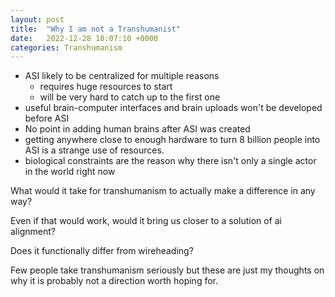 ```yaml
---
layout: post
title:  "Why I am not a Transhumanist"
date:   2022-12-28 18:07:10 +0000
categories: Transhumanism
---
```



- ASI likely to be centralized for multiple reasons
  - requires huge resources to start
  - will be very hard to catch up to the first one
- useful brain-computer interfaces and brain uploads won't be developed before ASI
- No point in adding human brains after ASI was created
- getting anywhere close to enough hardware to turn 8 billion people into ASI is a strange use of resources.
- biological constraints are the reason why there isn't only a single actor in the world right now

What would it take for transhumanism to actually make a difference in any way?

Even if that would work, would it bring us closer to a solution of ai alignment?

Does it functionally differ from wireheading?

Few people take transhumanism seriously but these are just my thoughts on why it is probably not a direction worth hoping for.